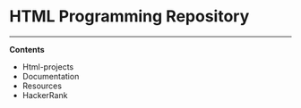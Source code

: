 # HTML Programming Repository
--------------------------
**Contents**
- Html-projects 
- Documentation 
- Resources 
- HackerRank
